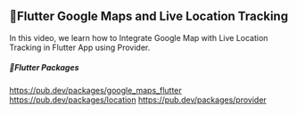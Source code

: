 ## 📍Flutter Google Maps and Live Location Tracking

In this video, we learn how to Integrate Google Map with Live Location Tracking in Flutter App using Provider.



##### 📎Flutter Packages
https://pub.dev/packages/google_maps_flutter
https://pub.dev/packages/location
https://pub.dev/packages/provider


